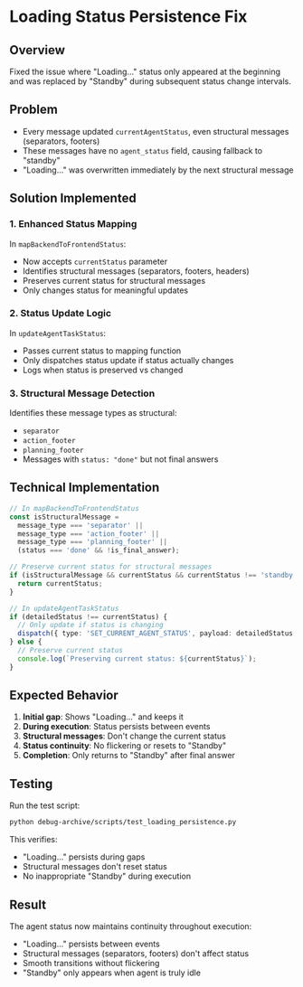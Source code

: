 # Loading Status Persistence Fix

## Overview
Fixed the issue where "Loading..." status only appeared at the beginning and was replaced by "Standby" during subsequent status change intervals.

## Problem
- Every message updated `currentAgentStatus`, even structural messages (separators, footers)
- These messages have no `agent_status` field, causing fallback to "standby"
- "Loading..." was overwritten immediately by the next structural message

## Solution Implemented

### 1. Enhanced Status Mapping
In `mapBackendToFrontendStatus`:
- Now accepts `currentStatus` parameter
- Identifies structural messages (separators, footers, headers)
- Preserves current status for structural messages
- Only changes status for meaningful updates

### 2. Status Update Logic
In `updateAgentTaskStatus`:
- Passes current status to mapping function
- Only dispatches status update if status actually changes
- Logs when status is preserved vs changed

### 3. Structural Message Detection
Identifies these message types as structural:
- `separator`
- `action_footer`
- `planning_footer`
- Messages with `status: "done"` but not final answers

## Technical Implementation

```typescript
// In mapBackendToFrontendStatus
const isStructuralMessage = 
  message_type === 'separator' || 
  message_type === 'action_footer' || 
  message_type === 'planning_footer' ||
  (status === 'done' && !is_final_answer);

// Preserve current status for structural messages
if (isStructuralMessage && currentStatus && currentStatus !== 'standby') {
  return currentStatus;
}
```

```typescript
// In updateAgentTaskStatus
if (detailedStatus !== currentStatus) {
  // Only update if status is changing
  dispatch({ type: 'SET_CURRENT_AGENT_STATUS', payload: detailedStatus });
} else {
  // Preserve current status
  console.log(`Preserving current status: ${currentStatus}`);
}
```

## Expected Behavior

1. **Initial gap**: Shows "Loading..." and keeps it
2. **During execution**: Status persists between events
3. **Structural messages**: Don't change the current status
4. **Status continuity**: No flickering or resets to "Standby"
5. **Completion**: Only returns to "Standby" after final answer

## Testing

Run the test script:
```bash
python debug-archive/scripts/test_loading_persistence.py
```

This verifies:
- "Loading..." persists during gaps
- Structural messages don't reset status
- No inappropriate "Standby" during execution

## Result

The agent status now maintains continuity throughout execution:
- "Loading..." persists between events
- Structural messages (separators, footers) don't affect status
- Smooth transitions without flickering
- "Standby" only appears when agent is truly idle